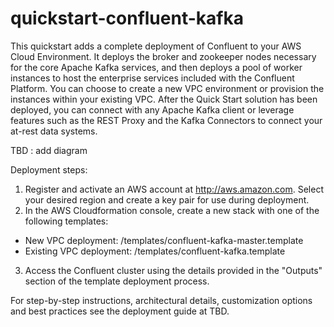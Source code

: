 # quickstart-confluent-kafka

This quickstart adds a complete deployment of Confluent to your AWS Cloud Environment. It deploys the broker and zookeeper nodes necessary for the core Apache Kafka services, and then deploys a pool of worker instances to host the enterprise services included with the Confluent Platform. You can choose to create a new VPC environment or provision the instances within your existing VPC. After the Quick Start solution has been deployed, you can connect with any Apache Kafka client or leverage features such as the REST Proxy and the Kafka Connectors to connect your at-rest data systems.

TBD : add diagram

Deployment steps:

1. Register and activate an AWS account at http://aws.amazon.com.   Select your desired region and create a key pair for use during deployment.
2. In the AWS Cloudformation console, create a new stack with one of the following templates:
  * New VPC deployment: /templates/confluent-kafka-master.template
  * Existing VPC deployment: /templates/confluent-kafka.template
3. Access the Confluent cluster using the details provided in the "Outputs" section of the template deployment process.

For step-by-step instructions, architectural details, customization options and best practices see the deployment guide at TBD.
